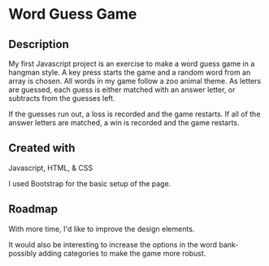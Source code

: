 # Word Guess Game

## Description

My first Javascript project is an exercise to make a word guess game in a hangman style.  A key press starts the game and a random word from an array is chosen.  All words in my game follow a zoo animal theme.  As letters are guessed, each guess is either matched with an answer letter, or subtracts from the guesses left.

If the guesses run out, a loss is recorded and the game restarts.  If all of the answer letters are matched, a win is recorded and the game restarts.

## Created with

Javascript, HTML, & CSS

I used Bootstrap for the basic setup of the page.

## Roadmap

With more time, I'd like to improve the design elements.

It would also be interesting to increase the options in the word bank- possibly adding categories to make the game more robust.
